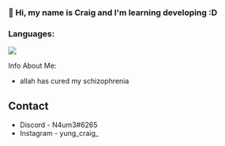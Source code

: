 ### 👋 Hi, my name is Craig and I'm learning developing :D

### Languages:
<img align="center" src="https://github-readme-stats.vercel.app/api/top-langs/?username=YungCr4i6&layout=compact"/>

Info About Me:
- allah has cured my schizophrenia

## Contact
- Discord - N4um3#6265
- Instagram - yung_craig_
